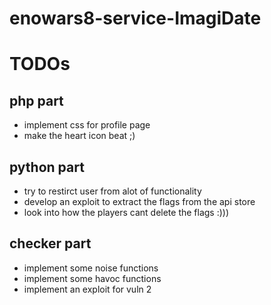 # enowars8-service-ImagiDate

# TODOs
## php part
* implement css for profile page
* make the heart icon beat ;)

## python part
* try to restirct user from alot of functionality
* develop an exploit to extract the flags from the api store
* look into how the players cant delete the flags :)))

## checker part
* implement some noise functions
* implement some havoc functions
* implement an exploit for vuln 2
